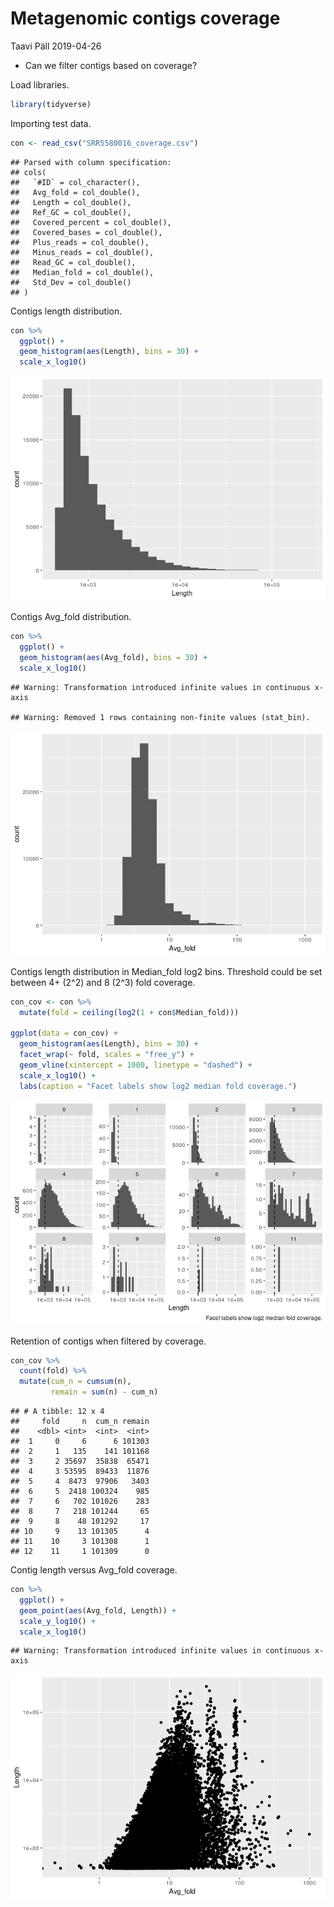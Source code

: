 Metagenomic contigs coverage
================
Taavi Päll
2019-04-26

  - Can we filter contigs based on coverage?

Load libraries.

``` r
library(tidyverse)
```

Importing test data.

``` r
con <- read_csv("SRR5580016_coverage.csv")
```

    ## Parsed with column specification:
    ## cols(
    ##   `#ID` = col_character(),
    ##   Avg_fold = col_double(),
    ##   Length = col_double(),
    ##   Ref_GC = col_double(),
    ##   Covered_percent = col_double(),
    ##   Covered_bases = col_double(),
    ##   Plus_reads = col_double(),
    ##   Minus_reads = col_double(),
    ##   Read_GC = col_double(),
    ##   Median_fold = col_double(),
    ##   Std_Dev = col_double()
    ## )

Contigs length distribution.

``` r
con %>% 
  ggplot() +
  geom_histogram(aes(Length), bins = 30) +
  scale_x_log10()
```

![](README_files/figure-gfm/unnamed-chunk-3-1.png)<!-- -->

Contigs Avg\_fold distribution.

``` r
con %>% 
  ggplot() +
  geom_histogram(aes(Avg_fold), bins = 30) +
  scale_x_log10()
```

    ## Warning: Transformation introduced infinite values in continuous x-axis

    ## Warning: Removed 1 rows containing non-finite values (stat_bin).

![](README_files/figure-gfm/unnamed-chunk-4-1.png)<!-- -->

Contigs length distribution in Median\_fold log2 bins. Threshold could
be set between 4+ (2^2) and 8 (2^3) fold coverage.

``` r
con_cov <- con %>% 
  mutate(fold = ceiling(log2(1 + con$Median_fold)))

ggplot(data = con_cov) +
  geom_histogram(aes(Length), bins = 30) +
  facet_wrap(~ fold, scales = "free_y") +
  geom_vline(xintercept = 1000, linetype = "dashed") +
  scale_x_log10() +
  labs(caption = "Facet labels show log2 median fold coverage.")
```

![](README_files/figure-gfm/unnamed-chunk-5-1.png)<!-- -->

Retention of contigs when filtered by coverage.

``` r
con_cov %>% 
  count(fold) %>% 
  mutate(cum_n = cumsum(n),
         remain = sum(n) - cum_n)
```

    ## # A tibble: 12 x 4
    ##     fold     n  cum_n remain
    ##    <dbl> <int>  <int>  <int>
    ##  1     0     6      6 101303
    ##  2     1   135    141 101168
    ##  3     2 35697  35838  65471
    ##  4     3 53595  89433  11876
    ##  5     4  8473  97906   3403
    ##  6     5  2418 100324    985
    ##  7     6   702 101026    283
    ##  8     7   218 101244     65
    ##  9     8    48 101292     17
    ## 10     9    13 101305      4
    ## 11    10     3 101308      1
    ## 12    11     1 101309      0

Contig length versus Avg\_fold coverage.

``` r
con %>% 
  ggplot() +
  geom_point(aes(Avg_fold, Length)) +
  scale_y_log10() +
  scale_x_log10()
```

    ## Warning: Transformation introduced infinite values in continuous x-axis

![](README_files/figure-gfm/unnamed-chunk-7-1.png)<!-- -->
